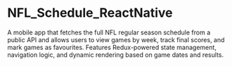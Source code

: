 # NFL_Schedule_ReactNative
A mobile app that fetches the full NFL regular season schedule from a public API and allows users to view games by week, track final scores, and mark games as favourites. Features Redux-powered state management, navigation logic, and dynamic rendering based on game dates and results.

